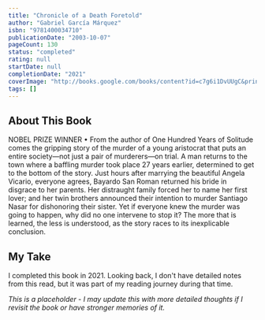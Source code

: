 ```yaml
---
title: "Chronicle of a Death Foretold"
author: "Gabriel García Márquez"
isbn: "9781400034710"
publicationDate: "2003-10-07"
pageCount: 130
status: "completed"
rating: null
startDate: null
completionDate: "2021"
coverImage: "http://books.google.com/books/content?id=c7g6i1DvUUgC&printsec=frontcover&img=1&zoom=1&source=gbs_api"
tags: []
---
```


## About This Book

NOBEL PRIZE WINNER • From the author of One Hundred Years of Solitude comes the gripping story of the murder of a young aristocrat that puts an entire society—not just a pair of murderers—on trial. A man returns to the town where a baffling murder took place 27 years earlier, determined to get to the bottom of the story. Just hours after marrying the beautiful Angela Vicario, everyone agrees, Bayardo San Roman returned his bride in disgrace to her parents. Her distraught family forced her to name her first lover; and her twin brothers announced their intention to murder Santiago Nasar for dishonoring their sister. Yet if everyone knew the murder was going to happen, why did no one intervene to stop it? The more that is learned, the less is understood, as the story races to its inexplicable conclusion.

## My Take

I completed this book in 2021. Looking back, I don't have detailed notes from this read, but it was part of my reading journey during that time.

*This is a placeholder - I may update this with more detailed thoughts if I revisit the book or have stronger memories of it.*
